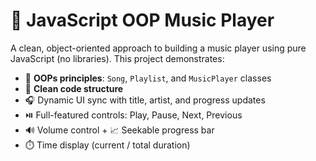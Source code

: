 # 🎵 JavaScript OOP Music Player

A clean, object-oriented approach to building a music player using pure JavaScript (no libraries). This project demonstrates:

- 🔁 **OOPs principles**: `Song`, `Playlist`, and `MusicPlayer` classes
- 🧠 **Clean code structure** 
- 🎧 Dynamic UI sync with title, artist, and progress updates
- ⏯️ Full-featured controls: Play, Pause, Next, Previous
- 🔊 Volume control + 📈 Seekable progress bar
- ⏱️ Time display (current / total duration)
